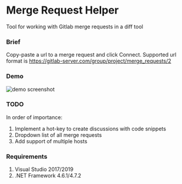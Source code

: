 # Merge Request Helper
Tool for working with Gitlab merge requests in a diff tool

### Brief
Copy-paste a url to a merge request and click Connect.
Supported url format is
https://gitlab-server.com/group/project/merge_requests/2

### Demo
![demo screenshot](https://raw.githubusercontent.com/denis-adamchuk/mrHelper/master/demo.png "Demo Screenshot")

### TODO
In order of importance:
1. Implement a hot-key to create discussions with code snippets
2. Dropdown list of all merge requests
3. Add support of multiple hosts

### Requirements
1. Visual Studio 2017/2019
2. .NET Framework 4.6.1/4.7.2
